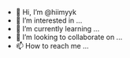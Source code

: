 - 👋 Hi, I’m @hiimyyk
- 👀 I’m interested in ...
- 🌱 I’m currently learning ...
- 💞️ I’m looking to collaborate on ...
- 📫 How to reach me ...

<!---
hiimyyk/hiimyyk is a ✨ special ✨ repository because its `README.md` (this file) appears on your GitHub profile.
You can click the Preview link to take a look at your changes.
--->
